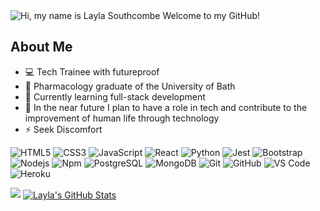 <img src="/Layla-GitHub-intro.gif" alt="Hi, my name is Layla Southcombe Welcome to my GitHub!" title="Hi, my name is Layla Southcombe Welcome to my GitHub!"/>

## About Me
- 💻 Tech Trainee with futureproof
- 💊 Pharmacology graduate of the University of Bath
- 🌱 Currently learning full-stack development
- 🎯 In the near future I plan to have a role in tech and contribute to the improvement of human life through technology
- ⚡ Seek Discomfort

![HTML5](https://img.shields.io/badge/HTML-E34F26?style=flat&logo=html5&logoColor=white)
![CSS3](https://img.shields.io/badge/CSS3-1572B6?style=flat&logo=css3&logoColor=white)
![JavaScript](https://img.shields.io/badge/JavaScript-F7DF1E?style=flat&logo=javascript&logoColor=black)
![React](https://img.shields.io/badge/React-20232A?style=flat&logo=react&logoColor=61DAFB)
![Python](https://img.shields.io/badge/Python-3776AB?style=flat&logo=python&logoColor=white)
![Jest](https://img.shields.io/badge/Jest-323330?style=flat&logo=Jest&logoColor=white)
![Bootstrap](https://img.shields.io/badge/Bootstrap-563D7C?style=flat&logo=bootstrap&logoColor=white)
![Nodejs](https://img.shields.io/badge/Node.js-43853D?style=flat&logo=node.js&logoColor=white)
![Npm](https://img.shields.io/badge/-npm-CB3837?style=flat&logo=npm)
![PostgreSQL](https://img.shields.io/badge/PostgreSQL-316192?style=flat&logo=postgresql&logoColor=white)
![MongoDB](https://img.shields.io/badge/MongoDB-4EA94B?style=flat&logo=mongodb&logoColor=white)
![Git](https://img.shields.io/badge/GIT-E44C30?style=flat&logo=git&logoColor=white)
![GitHub](https://img.shields.io/badge/GitHub-100000?style=flat&logo=github&logoColor=white)
![VS Code](http://img.shields.io/badge/-VS%20Code-007ACC?style=flat&logo=visual-studio-code&logoColor=ffffff)
![Heroku](https://img.shields.io/badge/Heroku-430098?style=flat&logo=heroku&logoColor=white)

<img src="https://www.codewars.com/users/LaylaSouthcombe/badges/large"/>
<a href="https://github.com/LaylaSouthcombe/LaylaSouthcombe">
  <img align="center" src="https://github-readme-stats.vercel.app/api?username=LaylaSouthcombe&show_icons=true&line_height=27&count_private=true&title_color=ffffff&text_color=c9cacc&icon_color=2bbc8a&bg_color=1d1f21" alt="Layla's GitHub Stats" />
</a>
